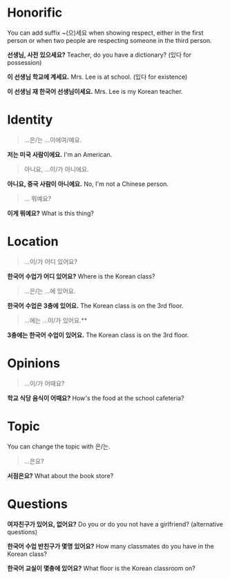 # Honorific

You can add suffix ~(으)세요 when showing respect, either in the first person or when two people are respecting someone in the third person.

**선생님, 사전 있으세요?**
Teacher, do you have a dictionary?
(있다 for possession)

**이 선생님 학교에 계세요.**
Mrs. Lee is at school.
(있다 for existence)

**이 선생님 재 한국어 선생님이세요.**
Mrs. Lee is my Korean teacher.

# Identity

> ...은/는 ...이에여/예요.

**저는 미국 사람이에요.**
I'm an American.

> 아니요, ...이/가 아니에요.

**아니요, 중국 사람이 아니에요.**
No, I'm not a Chinese person.

> ... 뭐예요?

**이게 뭐예요?**
What is this thing?

# Location

> ...이/가 어디 있어요?

**한국어 수업가 어디 있어요?**
Where is the Korean class?

> ...은/는 ...에 있어요.

**한국어 수업은 3충에 있어요.**
The Korean class is on the 3rd floor.

> ...에는 ...이/가 있어요.**

**3충에는 한국어 수업이 있어요.**
The Korean class is on the 3rd floor.


# Opinions

> ...이/가 어때요?

**학교 식당 음식이 어때요?**
How's the food at the school cafeteria?

# Topic

You can change the topic with 은/는.

> ...은요?

**서점은요?**
What about the book store?

# Questions

**여자친구가 있어요, 없어요?**
Do you or do you not have a girlfriend? (alternative questions)

**한국어 수업 반친구가 몇명 있어요?** How many classmates do you have in the Korean class?

**한국어 교실이 몇충에 있어요?** What floor is the Korean classroom on?
